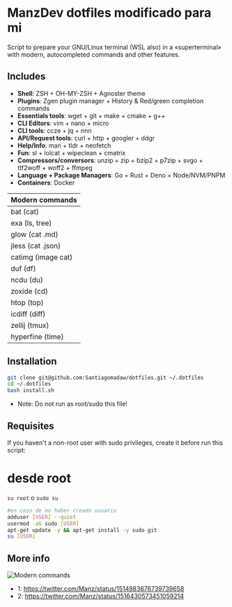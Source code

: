 # ManzDev dotfiles modificado para mi

Script to prepare your GNU/Linux terminal (WSL also) in a «superterminal» with modern, autocompleted commands and other features.

## Includes

- **Shell**: ZSH + OH-MY-ZSH + Agnoster theme
- **Plugins**: Zgen plugin manager + History & Red/green completion commands
- **Essentials tools**: wget + git + make + cmake + g++
- **CLI Editors**: vim + nano + micro
- **CLI tools**: ccze + jq + nnn
- **API/Request tools**: curl + http + googler + ddgr
- **Help/Info**: man + tldr + neofetch
- **Fun**: sl + lolcat + wipeclean + cmatrix
- **Compressors/conversors**: unzip + zip + bzip2 + p7zip + svgo + ttf2woff + woff2 + ffmpeg
- **Language + Package Managers**: Go + Rust + Deno + Node/NVM/PNPM
- **Containers**: Docker

| **Modern commands** |
|-|
| bat (cat) |
| exa (ls, tree) |
| glow (cat .md) |
| jless (cat .json) |
| catimg (image cat) |
| duf (df) |
| ncdu (du) |
| zoxide (cd) |
| htop (top) |
| icdiff (diff) |
| zellij (tmux) |
| hyperfine (time) |

## Installation

```bash
git clone git@github.com:Santiagomadaw/dotfiles.git ~/.dotfiles
cd ~/.dotfiles
bash install.sh
```

* Note: Do not run as root/sudo this file!

## Requisites

If you haven't a non-root user with sudo privileges, create it before run this script:

# desde root

```su root```
o
```sudo su```

```bash
#en caso de no haber creado usuario
adduser [USER] --quiet 
usermod -aG sudo [USER]
apt-get update -y && apt-get install -y sudo git
su [USER]
```

## More info

![Modern commands](https://pbs.twimg.com/media/FQZHmm5aIAkTXEw?format=jpg&name=small)

- 1: https://twitter.com/Manz/status/1514983676739739658
- 2: https://twitter.com/Manz/status/1516430573451059214

